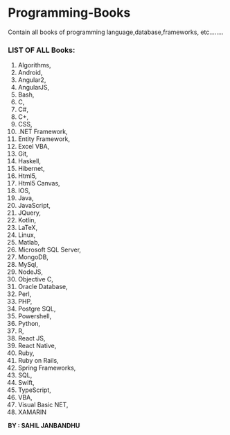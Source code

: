 # Programming-Books
Contain all books of programming language,database,frameworks, etc........
### **LIST OF ALL Books:**

1. Algorithms,
2. Android, 
3. Angular2, 
4. AngularJS, 
5. Bash, 
6. C, 
7. C#,
8.  C+,
9.  CSS, 
10. .NET Framework, 
11. Entity Framework, 
12. Excel VBA, 
13. Git,
14.  Haskell,
15.  Hibernet, 
16. Html5,
17.  Html5 Canvas, 
18. IOS, 
19. Java,
20.  JavaScript,
21.  JQuery, 
22. Kotlin,
23.  LaTeX, 
24. Linux,
25.  Matlab,
26.  Microsoft SQL Server,
27.  MongoDB,
28.  MySql,
29.  NodeJS,
30.  Objective C, 
31. Oracle Database, 
32. Perl,
33.  PHP,
34.  Postgre SQL, 
35. Powershell,
36.  Python,
37.  R,
38.  React JS,
39.  React Native,
40.  Ruby,
41.  Ruby on Rails,
42.  Spring Frameworks, 
43. SQL, 
44. Swift,
45.  TypeScript, 
46. VBA,
47.  Visual Basic NET, 
48. XAMARIN

**BY : SAHIL JANBANDHU**
